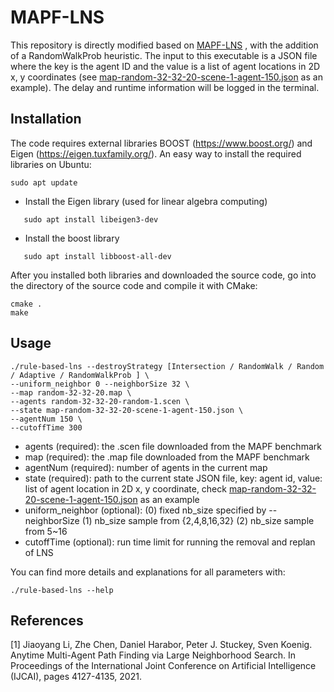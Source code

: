 # MAPF-LNS 

This repository is directly modified based on [MAPF-LNS](https://github.com/Jiaoyang-Li/MAPF-LNS) , with the addition of a RandomWalkProb heuristic. The input to this executable is a JSON file where the key is the agent ID and the value is a list of agent locations in 2D x, y coordinates (see [map-random-32-32-20-scene-1-agent-150.json](map-random-32-32-20-scene-1-agent-150.json) as an example). The delay and runtime information will be logged in the terminal. 


## Installation 
The code requires external libraries 
BOOST (https://www.boost.org/) and Eigen (https://eigen.tuxfamily.org/). 
An easy way to install the required libraries on Ubuntu:    
```shell script
sudo apt update
```
- Install the Eigen library (used for linear algebra computing)
 ```shell script
    sudo apt install libeigen3-dev
 ```
- Install the boost library 
 ```shell script
    sudo apt install libboost-all-dev
 ```
    
After you installed both libraries and downloaded the source code, 
go into the directory of the source code and compile it with CMake: 

```
cmake .
make 
```
## Usage


```shell
./rule-based-lns --destroyStrategy [Intersection / RandomWalk / Random / Adaptive / RandomWalkProb ] \
--uniform_neighbor 0 --neighborSize 32 \
--map random-32-32-20.map \
--agents random-32-32-20-random-1.scen \
--state map-random-32-32-20-scene-1-agent-150.json \
--agentNum 150 \
--cutoffTime 300
```
- agents (required): the .scen file downloaded from the MAPF benchmark
- map (required): the .map file downloaded from the MAPF benchmark
- agentNum (required): number of agents in the current map
- state (required): path to the current state JSON file, key: agent id, value: list of agent location in 2D x, y coordinate, check [map-random-32-32-20-scene-1-agent-150.json](map-random-32-32-20-scene-1-agent-150.json) as an example
- uniform_neighbor (optional): (0) fixed nb_size specified by --neighborSize (1) nb_size sample from {2,4,8,16,32} (2) nb_size sample from 5~16
- cutoffTime (optional): run time limit for running the removal and replan of LNS


You can find more details and explanations for all parameters with:

```
./rule-based-lns --help
```

<!-- ./rule-based-lns --destroyStrategy RandomWalk \
--uniform_neighbor 0 --neighborSize 32 \
--map random-32-32-20.map \
--agents random-32-32-20-random-1.scen \
--state map-random-32-32-20-scene-1-agent-150.json \
--agentNum 150 \
--cutoffTime 300 -->


## References
[1] Jiaoyang Li, Zhe Chen, Daniel Harabor, Peter J. Stuckey, Sven Koenig.
Anytime Multi-Agent Path Finding via Large Neighborhood Search.
In Proceedings of the International Joint Conference on Artificial Intelligence (IJCAI), pages 4127-4135, 2021.         

 

 
